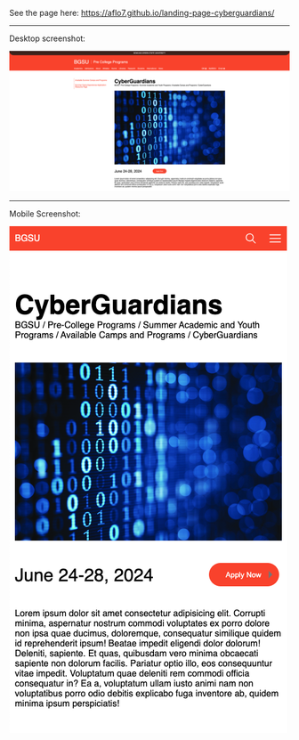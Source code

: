 See the page here: https://aflo7.github.io/landing-page-cyberguardians/

<hr>

Desktop screenshot:

![alt](./desktop.png)

<hr>

Mobile Screenshot:

![alt](./mobile.png)